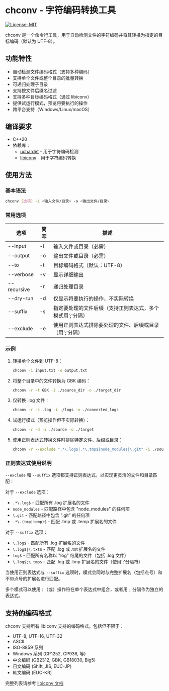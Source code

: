 # chconv - 字符编码转换工具

[![License: MIT](https://img.shields.io/badge/License-MIT-yellow.svg)](https://opensource.org/licenses/MIT)

chconv 是一个命令行工具，用于自动检测文件的字符编码并将其转换为指定的目标编码（默认为 UTF-8）。

## 功能特性

- 自动检测文件编码格式（支持多种编码）
- 支持单个文件或整个目录的批量转换
- 可递归处理子目录
- 支持按文件后缀名过滤
- 支持多种目标编码格式（通过 libiconv）
- 提供试运行模式，预览将要执行的操作
- 跨平台支持（Windows/Linux/macOS）

## 编译要求

- C++20
- 依赖库：
  - [uchardet](https://www.freedesktop.org/wiki/Software/uchardet/) - 用于字符编码检测
  - [libiconv](https://www.gnu.org/software/libiconv/) - 用于字符编码转换

## 使用方法

### 基本语法

```bash
chconv [选项] -i <输入文件/目录> -o <输出文件/目录>
```

### 常用选项

| 选项 | 简写 | 描述 |
|------|------|------|
| --input | -i | 输入文件或目录（必需） |
| --output | -o | 输出文件或目录（必需） |
| --to | -t | 目标编码格式（默认：UTF-8） |
| --verbose | -v | 显示详细输出 |
| --recursive | -r | 递归处理目录 |
| --dry-run | -d | 仅显示将要执行的操作，不实际转换 |
| --suffix | -s | 指定要处理的文件后缀（支持正则表达式，多个模式用';'分隔） |
| --exclude | -e | 使用正则表达式排除要处理的文件、后缀或目录（用';'分隔） |

### 示例

1. 转换单个文件到 UTF-8：
   ```bash
   chconv -i input.txt -o output.txt
   ```

2. 将整个目录中的文件转换为 GBK 编码：
   ```bash
   chconv -r -t GBK -i ./source_dir -o ./target_dir
   ```

3. 仅转换 .log 文件：
   ```bash
   chconv -r -s .log -i ./logs -o ./converted_logs
   ```

4. 试运行模式（预览操作但不实际转换）：
   ```bash
   chconv -r -d -i ./source -o ./target
   ```

5. 使用正则表达式转换文件时排除特定文件、后缀或目录：
   ```bash
   chconv -r --exclude ".*\.log$|.*\.tmp$|node_modules|\.git" -i ./source_dir -o ./target_dir
   ```

### 正则表达式使用说明

`--exclude` 和 `--suffix` 选项都支持正则表达式，以实现更灵活的文件和目录匹配：

对于 `--exclude` 选项：

- `.*\.log$` - 匹配所有 .log 扩展名的文件
- `node_modules` - 匹配路径中包含 "node_modules" 的任何项
- `\.git` - 匹配路径中包含 ".git" 的任何项
- `.*\.(tmp|temp)$` - 匹配 .tmp 或 .temp 扩展名的文件

对于 `--suffix` 选项：

- `\.log$` - 匹配所有 .log 扩展名的文件
- `\.log$|\.txt$` - 匹配 .log 或 .txt 扩展名的文件
- `log$` - 匹配所有名称以 "log" 结尾的文件（包括 .log 文件）
- `\.log$;\.tmp$` - 匹配 .log 或 .tmp 扩展名的文件（使用';'分隔符）

当使用正则表达式与 `--suffix` 选项时，模式会同时与完整扩展名（包括点号）和不带点号的扩展名进行匹配。

多个模式可以使用 `|`（或）操作符在单个表达式中组合，或者用 `;` 分隔作为独立的表达式。

## 支持的编码格式

chconv 支持所有 libiconv 支持的编码格式，包括但不限于：
- UTF-8, UTF-16, UTF-32
- ASCII
- ISO-8859 系列
- Windows 系列 (CP1252, CP936, 等)
- 中文编码 (GB2312, GBK, GB18030, Big5)
- 日文编码 (Shift_JIS, EUC-JP)
- 韩文编码 (EUC-KR)

完整列表请参考 [libiconv 文档](https://www.gnu.org/savannah-checkouts/gnu/libiconv/)

